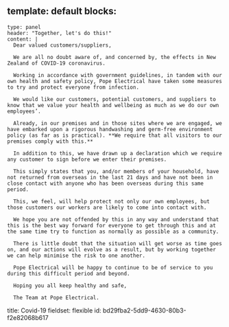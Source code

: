 template: default
blocks:
  - 
    type: panel
    header: "Together, let's do this!"
    content: |
      Dear valued customers/suppliers,
      
      We are all no doubt aware of, and concerned by, the effects in New Zealand of COVID-19 coronavirus.
      
      Working in accordance with government guidelines, in tandem with our own health and safety policy, Pope Electrical have taken some measures to try and protect everyone from infection.
      
      We would like our customers, potential customers, and suppliers to know that we value your health and wellbeing as much as we do our own employees’.
      
      Already, in our premises and in those sites where we are engaged, we have embarked upon a rigorous handwashing and germ-free environment policy (as far as is practical). **We require that all visitors to our premises comply with this.**
      
      In addition to this, we have drawn up a declaration which we require any customer to sign before we enter their premises.
      
      This simply states that you, and/or members of your household, have not returned from overseas in the last 21 days and have not been in close contact with anyone who has been overseas during this same period.
      
      This, we feel, will help protect not only our own employees, but those customers our workers are likely to come into contact with.
      
      We hope you are not offended by this in any way and understand that this is the best way forward for everyone to get through this and at the same time try to function as normally as possible as a community.
      
      There is little doubt that the situation will get worse as time goes on, and our actions will evolve as a result, but by working together we can help minimise the risk to one another.
      
      Pope Electrical will be happy to continue to be of service to you during this difficult period and beyond.
      
      Hoping you all keep healthy and safe,
      
      The Team at Pope Electrical.
title: Covid-19
fieldset: flexible
id: bd29fba2-5dd9-4630-80b3-f2e82068b617
